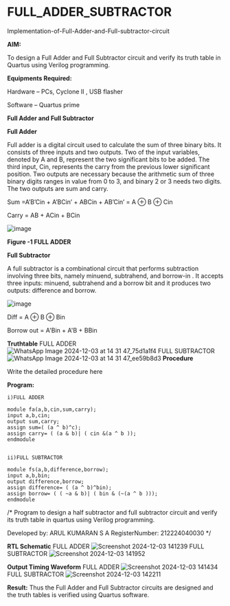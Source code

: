 # FULL_ADDER_SUBTRACTOR

Implementation-of-Full-Adder-and-Full-subtractor-circuit

**AIM:**

To design a Full Adder and Full Subtractor circuit and verify its truth table in Quartus using Verilog programming.

**Equipments Required:**

Hardware – PCs, Cyclone II , USB flasher

Software – Quartus prime

**Full Adder and Full Subtractor**

**Full Adder**

Full adder is a digital circuit used to calculate the sum of three binary bits. It consists of three inputs and two outputs. Two of the input variables, denoted by A and B, represent the two significant bits to be added. The third input, Cin, represents the carry from the previous lower significant position. Two outputs are necessary because the arithmetic sum of three binary digits ranges in value from 0 to 3, and binary 2 or 3 needs two digits. The two outputs are sum and carry.

Sum =A’B’Cin + A’BCin’ + ABCin + AB’Cin’ = A ⊕ B ⊕ Cin 

Carry = AB + ACin + BCin

![image](https://github.com/naavaneetha/FULL_ADDER_SUBTRACTOR/assets/154305477/0f30ba51-5ffb-4198-845f-18e054f675e7)

**Figure -1 FULL ADDER**

**Full Subtractor**

A full subtractor is a combinational circuit that performs subtraction involving three bits, namely minuend, subtrahend, and borrow-in . It accepts three inputs: minuend, subtrahend and a borrow bit and it produces two outputs: difference and borrow.

![image](https://github.com/naavaneetha/FULL_ADDER_SUBTRACTOR/assets/154305477/02b24f51-ab51-4304-9ad6-7b81ffc1ead5)

Diff = A ⊕ B ⊕ Bin 

Borrow out = A'Bin + A'B + BBin

**Truthtable**
FULL ADDER
![WhatsApp Image 2024-12-03 at 14 31 47_75d1a1f4](https://github.com/user-attachments/assets/cd3e119d-ef60-4256-9be6-cbe3e8dbe405)
FULL SUBTRACTOR
![WhatsApp Image 2024-12-03 at 14 31 47_ee59b8d3](https://github.com/user-attachments/assets/b16acf62-0499-488c-a6d4-d9114691693c)
**Procedure**

Write the detailed procedure here

**Program:**
```
i)FULL ADDER

module fa(a,b,cin,sum,carry);
input a,b,cin;
output sum,carry;
assign sum=( (a ^ b)^c);
assign carry= ( (a & b)| ( cin &(a ^ b ));
endmodule


ii)FULL SUBTRACTOR

module fs(a,b,difference,borrow); 
input a,b,bin; 
output difference,borrow; 
assign difference= ( (a ^ b)^bin); 
assign borrow= ( ( ~a & b)| ( bin & (~(a ^ b ))); 
endmodule 
```



/* Program to design a half subtractor and full subtractor circuit and verify its truth table in quartus using Verilog programming.

Developed by: ARUL KUMARAN S A 
RegisterNumber: 212224040030
*/


**RTL Schematic**
FULL ADDER
![Screenshot 2024-12-03 141239](https://github.com/user-attachments/assets/cb64087e-181c-49a1-8fb7-704c56f012ea)
FULL SUBTRACTOR
![Screenshot 2024-12-03 141952](https://github.com/user-attachments/assets/437637d8-d9b7-466c-b4a0-748993d07b38)

**Output Timing Waveform**
FULL ADDER
![Screenshot 2024-12-03 141434](https://github.com/user-attachments/assets/0c15d9e8-751b-4135-ba75-334f93c86aad)
FULL SUBTRACTOR
![Screenshot 2024-12-03 142211](https://github.com/user-attachments/assets/6c9de3f1-af35-4586-9f7d-dd96d7be59e5)

**Result:**
Thus the Full Adder and Full Subtractor circuits are designed and the truth tables is verified using Quartus software.



